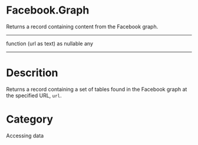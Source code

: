 ﻿# Facebook.Graph
Returns a record containing content from the Facebook graph.
***
function (url as text) as nullable any
***
# Descrition 
Returns a record containing a set of tables found in the Facebook graph at the specified URL, <code>url</code>.
# Category 
Accessing data
